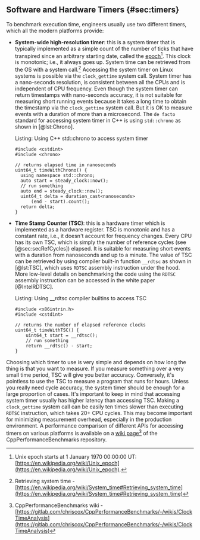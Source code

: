 

## Software and Hardware Timers {#sec:timers}

To benchmark execution time, engineers usually use two different timers, which all the modern platforms provide:

 - **System-wide high-resolution timer**: this is a system timer that is typically implemented as a simple count of the number of ticks that have transpired since an arbitrary starting date, called the [epoch](https://en.wikipedia.org/wiki/Epoch_(computing))[^1]. This clock is monotonic; i.e., it always goes up. System time can be retrieved from the OS with a system call.[^2] Accessing the system timer on Linux systems is possible via the `clock_gettime` system call. System timer has a nano-seconds resolution, is consistent between all the CPUs and is independent of CPU frequency. Even though the system timer can return timestamps with nano-seconds accuracy, it is not suitable for measuring short running events because it takes a long time to obtain the timestamp via the `clock_gettime` system call. But it is OK to measure events with a duration of more than a microsecond. The `de facto` standard for accessing system timer in C++ is using `std::chrono` as shown in [@lst:Chrono].

   Listing: Using C++ std::chrono to access system timer
   
   ~~~~ {#lst:Chrono .cpp}
   #include <cstdint>
   #include <chrono>

   // returns elapsed time in nanoseconds
   uint64_t timeWithChrono() {
     using namespace std::chrono;
     auto start = steady_clock::now();
     // run something
     auto end = steady_clock::now();
     uint64_t delta = duration_cast<nanoseconds>
         (end - start).count();
     return delta;
   }
   ~~~~~~~~~~~~~~~~~~~~~~~~~~~~~~~~~~~~~~~~~~~~~~~~~
   
 - **Time Stamp Counter (TSC)**: this is a hardware timer which is implemented as a hardware register. TSC is monotonic and has a constant rate, i.e., it doesn't account for frequency changes. Every CPU has its own TSC, which is simply the number of reference cycles (see [@sec:secRefCycles]) elapsed. It is suitable for measuring short events with a duration from nanoseconds and up to a minute. The value of TSC can be retrieved by using compiler built-in function `__rdtsc` as shown in [@lst:TSC], which uses `RDTSC` assembly instruction under the hood. More low-level details on benchmarking the code using the `RDTSC` assembly instruction can be accessed in the white paper [@IntelRDTSC].

   Listing: Using __rdtsc compiler builtins to access TSC

   ~~~~ {#lst:TSC .cpp}
   #include <x86intrin.h>
   #include <cstdint>

   // returns the number of elapsed reference clocks
   uint64_t timeWithTSC() {
       uint64_t start = __rdtsc();
       // run something
       return __rdtsc() - start;
   }
   ~~~~~~~~~~~~~~~~~~~~~~~~~~~~~~~~~~~~~~~~~~~~~~~~~

Choosing which timer to use is very simple and depends on how long the thing is that you want to measure. If you measure something over a very small time period, TSC will give you better accuracy. Conversely, it's pointless to use the TSC to measure a program that runs for hours. Unless you really need cycle accuracy, the system timer should be enough for a large proportion of cases. It's important to keep in mind that accessing system timer usually has higher latency than accessing TSC. Making a `clock_gettime` system call can be easily ten times slower than executing `RDTSC` instruction, which takes 20+ CPU cycles. This may become important for minimizing measurement overhead, especially in the production environment. A performance comparison of different APIs for accessing timers on various platforms is available on a [wiki page](https://gitlab.com/chriscox/CppPerformanceBenchmarks/-/wikis/ClockTimeAnalysis)[^3] of the CppPerformanceBenchmarks repository.

[^1]: Unix epoch starts at 1 January 1970 00:00:00 UT: [https://en.wikipedia.org/wiki/Unix_epoch](https://en.wikipedia.org/wiki/Unix_epoch).
[^2]: Retrieving system time - [https://en.wikipedia.org/wiki/System_time#Retrieving_system_time](https://en.wikipedia.org/wiki/System_time#Retrieving_system_time)
[^3]: CppPerformanceBenchmarks wiki - [https://gitlab.com/chriscox/CppPerformanceBenchmarks/-/wikis/ClockTimeAnalysis](https://gitlab.com/chriscox/CppPerformanceBenchmarks/-/wikis/ClockTimeAnalysis)
